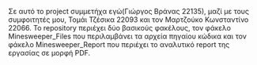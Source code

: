 Σε αυτό το project συμμετήχα εγώ(Γιώργος Βράνας 22135), μαζί με τους συμφοιτητές μου, Τομάι Τζέσικα 22093 και τον Μαρτζούκο Κωνσταντίνο 22066. Το repository περιέχει δύο βασικούς φακέλους, τον φάκελο Minesweeper_Files που περιλαμβάνει τα αρχεία πηγαίου κώδικα και τον φάκελο Minesweeper_Report που περιέχει το αναλυτικό report της εργασίας σε μορφή PDF.
